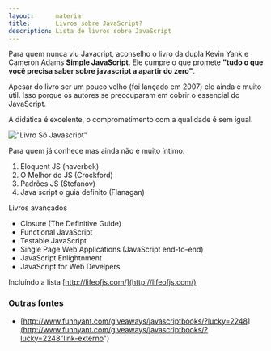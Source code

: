 ```yaml
---
layout:      materia
title:       Livros sobre JavaScript?
description: Lista de livros sobre JavaScript
---
```


Para quem nunca viu Javacript, aconselho o livro da dupla Kevin Yank e Cameron Adams __Simple JavaScript__.
Ele cumpre o que promete __"tudo o que você precisa saber sobre javascript a apartir do zero"__.

Apesar do livro ser um pouco velho (foi lançado em 2007) ele ainda é muito útil. Isso porque os autores se preocuparam
em cobrir o essencial do JavaScript.

A didática é excelente, o comprometimento com a qualidade é sem igual.

!["Livro Só Javascript"](../livro-simple-js.jpg "Livro Só Javascript")



Para quem já conhece mas ainda não é muito íntimo.

1. Eloquent JS (haverbek)
2. O Melhor do JS (Crockford)
3. Padrões JS (Stefanov)
4. Java script o guia definito (Flanagan)

Livros avançados

- Closure (The Definitive Guide)
- Functional JavaScript
- Testable JavaScript
- Single Page Web Applications (JavaScript end-to-end)
- JavaScript Enlightnment
- JavaScript for Web Develpers

Incluíndo a lista [http://lifeofjs.com/](http://lifeofjs.com/)


### Outras fontes

- [http://www.funnyant.com/giveaways/javascriptbooks/?lucky=2248](http://www.funnyant.com/giveaways/javascriptbooks/?lucky=2248"link-externo")
